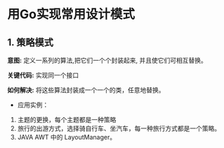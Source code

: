 # 用Go实现常用设计模式

## 1. 策略模式

**意图:**
定义一系列的算法,把它们一个个封装起来, 并且使它们可相互替换。

**关键代码:**
实现同一个接口

**如何解决:**
将这些算法封装成一个一个的类，任意地替换。
- 应用实例： 
1. 主题的更换，每个主题都是一种策略
2. 旅行的出游方式，选择骑自行车、坐汽车，每一种旅行方式都是一个策略。 
3. JAVA AWT 中的 LayoutManager。


